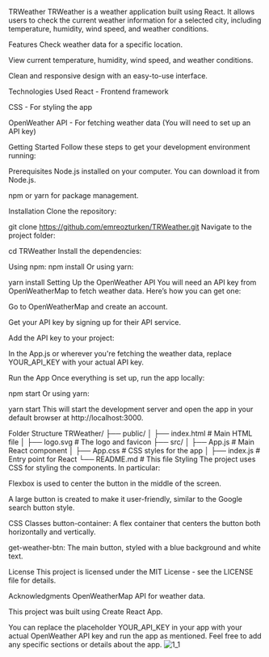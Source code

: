 TRWeather
TRWeather is a weather application built using React. It allows users to check the current weather information for a selected city, including temperature, humidity, wind speed, and weather conditions.

Features
Check weather data for a specific location.

View current temperature, humidity, wind speed, and weather conditions.

Clean and responsive design with an easy-to-use interface.

Technologies Used
React - Frontend framework

CSS - For styling the app

OpenWeather API - For fetching weather data (You will need to set up an API key)

Getting Started
Follow these steps to get your development environment running:

Prerequisites
Node.js installed on your computer. You can download it from Node.js.

npm or yarn for package management.

Installation
Clone the repository:

git clone https://github.com/emreozturken/TRWeather.git
Navigate to the project folder:

cd TRWeather
Install the dependencies:

Using npm:
npm install
Or using yarn:

yarn install
Setting Up the OpenWeather API
You will need an API key from OpenWeatherMap to fetch weather data. Here’s how you can get one:

Go to OpenWeatherMap and create an account.

Get your API key by signing up for their API service.

Add the API key to your project:

In the App.js or wherever you're fetching the weather data, replace YOUR_API_KEY with your actual API key.

Run the App
Once everything is set up, run the app locally:

npm start
Or using yarn:

yarn start
This will start the development server and open the app in your default browser at http://localhost:3000.

Folder Structure
TRWeather/
├── public/
│   ├── index.html           # Main HTML file
│   ├── logo.svg             # The logo and favicon
├── src/
│   ├── App.js               # Main React component
│   ├── App.css              # CSS styles for the app
│   ├── index.js             # Entry point for React
└── README.md                # This file
Styling
The project uses CSS for styling the components. In particular:

Flexbox is used to center the button in the middle of the screen.

A large button is created to make it user-friendly, similar to the Google search button style.

CSS Classes
button-container: A flex container that centers the button both horizontally and vertically.

get-weather-btn: The main button, styled with a blue background and white text.

License
This project is licensed under the MIT License - see the LICENSE file for details.

Acknowledgments
OpenWeatherMap API for weather data.

This project was built using Create React App.

You can replace the placeholder YOUR_API_KEY in your app with your actual OpenWeather API key and run the app as mentioned. Feel free to add any specific sections or details about the app.
![1_1](https://github.com/user-attachments/assets/49b99a00-e5fe-4ca7-b23a-0288cf65c278)
